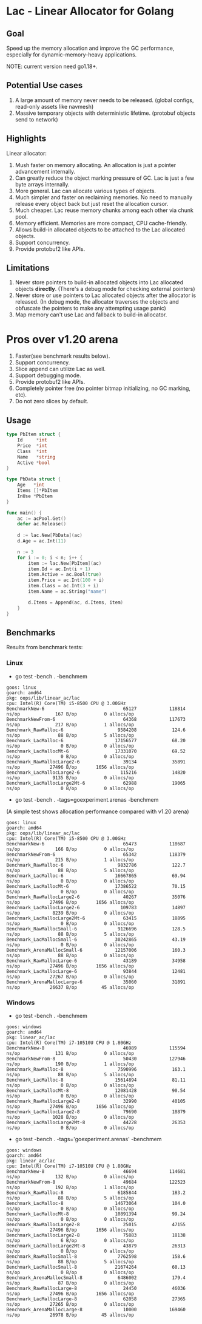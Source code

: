 
# Lac - Linear Allocator for Golang

## Goal
Speed up the memory allocation and improve the GC performance, especially for dynamic-memory-heavy applications.

NOTE: current version need go1.18+.

## Potential Use cases
1. A large amount of memory never needs to be released. (global configs, read-only assets like navmesh)
2. Massive temporary objects with deterministic lifetime. (protobuf objects send to network)

## Highlights
Linear allocator:

1. Mush faster on memory allocating. An allocation is just a pointer advancement internally.
2. Can greatly reduce the object marking pressure of GC. Lac is just a few byte arrays internally.
3. More general. Lac can allocate various types of objects.
4. Much simpler and faster on reclaiming memories. No need to manually release every object back but just reset the allocation cursor.
5. Much cheaper. Lac reuse memory chunks among each other via chunk pool. 
6. Memory efficient. Memories are more compact, CPU cache-friendly.
7. Allows build-in allocated objects to be attached to the Lac allocated objects. 
8. Support concurrency.
9. Provide protobuf2 like APIs.


## Limitations
1. Never store pointers to build-in allocated objects into Lac allocated objects **directly**. (There's a debug mode for checking external pointers)
2. Never store or use pointers to Lac allocated objects after the allocator is released. (In debug mode, the allocator traverses the objects and obfuscate the pointers to make any attempting usage panic)
3. Map memory can't use Lac and fallback to build-in allocator.


# Pros over v1.20 arena
1. Faster(see benchmark results below).
2. Support concurrency.
3. Slice append can utilize Lac as well.
4. Support debugging mode.
5. Provide protobuf2 like APIs.
6. Completely pointer free (no pointer bitmap initializing, no GC marking, etc).
7. Do not zero slices by default.

## Usage

```go
type PbItem struct {
	Id     *int
	Price  *int
	Class  *int
	Name   *string
	Active *bool
}

type PbData struct {
	Age   *int
	Items []*PbItem
	InUse *PbItem
}

func main() {	
	ac := acPool.Get()
	defer ac.Release()
	
	d := lac.New[PbData](ac)
	d.Age = ac.Int(11)

	n := 3
	for i := 0; i < n; i++ {
		item := lac.New[PbItem](ac)
		item.Id = ac.Int(i + 1)
		item.Active = ac.Bool(true)
		item.Price = ac.Int(100 + i)
		item.Class = ac.Int(3 + i)
		item.Name = ac.String("name")

		d.Items = Append(ac, d.Items, item)
	}
}
```

## Benchmarks
Results from benchmark tests:

### Linux
- go test -bench . -benchmem


```
goos: linux
goarch: amd64
pkg: oops/lib/linear_ac/lac
cpu: Intel(R) Core(TM) i5-8500 CPU @ 3.00GHz
BenchmarkNew-6                             65127            118814 ns/op             167 B/op          0 allocs/op
BenchmarkNewFrom-6                         64368            117673 ns/op             217 B/op          1 allocs/op
Benchmark_RawMalloc-6                    9584208             124.6 ns/op              88 B/op          5 allocs/op
Benchmark_LacMalloc-6                   17156577             68.20 ns/op               0 B/op          0 allocs/op
Benchmark_LacMallocMt-6                 17331070             69.52 ns/op               0 B/op          0 allocs/op
Benchmark_RawMallocLarge2-6                39134             35891 ns/op           27496 B/op       1656 allocs/op
Benchmark_LacMallocLarge2-6               115216             14820 ns/op            9135 B/op          0 allocs/op
Benchmark_LacMallocLarge2Mt-6              62988             19065 ns/op               0 B/op          0 allocs/op

```

- go test -bench . -tags=goexperiment.arenas -benchmem

(A simple test shows allocation performance compared with v1.20 arena)

```
goos: linux
goarch: amd64
pkg: oops/lib/linear_ac/lac
cpu: Intel(R) Core(TM) i5-8500 CPU @ 3.00GHz
BenchmarkNew-6                             65473            118687 ns/op             166 B/op          0 allocs/op
BenchmarkNewFrom-6                         65342            118379 ns/op             215 B/op          1 allocs/op
Benchmark_RawMalloc-6                    9832786             122.7 ns/op              88 B/op          5 allocs/op
Benchmark_LacMalloc-6                   16667865             69.94 ns/op               0 B/op          0 allocs/op
Benchmark_LacMallocMt-6                 17386522             70.15 ns/op               0 B/op          0 allocs/op
Benchmark_RawMallocLarge2-6                40267             35076 ns/op           27496 B/op       1656 allocs/op
Benchmark_LacMallocLarge2-6               109783             14897 ns/op            8239 B/op          0 allocs/op
Benchmark_LacMallocLarge2Mt-6              63415             18895 ns/op               0 B/op          0 allocs/op
Benchmark_RawMallocSmall-6               9126696             128.5 ns/op              88 B/op          5 allocs/op
Benchmark_LacMallocSmall-6              30242865             43.19 ns/op               0 B/op          0 allocs/op
Benchmark_ArenaMallocSmall-6            12157006             160.3 ns/op              88 B/op          0 allocs/op
Benchmark_RawMallocLarge-6                 43189             34958 ns/op           27496 B/op       1656 allocs/op
Benchmark_LacMallocLarge-6                 93844             12481 ns/op           27267 B/op          0 allocs/op
Benchmark_ArenaMallocLarge-6               35060             31891 ns/op           26637 B/op         45 allocs/op
```

### Windows
- go test -bench . -benchmem

```
goos: windows
goarch: amd64
pkg: linear_ac/lac
cpu: Intel(R) Core(TM) i7-10510U CPU @ 1.80GHz
BenchmarkNew-8                             46989            115594 ns/op             131 B/op          0 allocs/op
BenchmarkNewFrom-8                         50430            127946 ns/op             190 B/op          1 allocs/op
Benchmark_RawMalloc-8                    7590996             163.1 ns/op              88 B/op          5 allocs/op
Benchmark_LacMalloc-8                   15614894             81.11 ns/op               0 B/op          0 allocs/op
Benchmark_LacMallocMt-8                 12081428             90.54 ns/op               0 B/op          0 allocs/op
Benchmark_RawMallocLarge2-8                32990             40105 ns/op           27496 B/op       1656 allocs/op
Benchmark_LacMallocLarge2-8                79690             18879 ns/op            1028 B/op          0 allocs/op
Benchmark_LacMallocLarge2Mt-8              44228             26353 ns/op               0 B/op          0 allocs/op
```
- go test -bench . -tags='goexperiment.arenas' -benchmem
```
goos: windows
goarch: amd64
pkg: linear_ac/lac
cpu: Intel(R) Core(TM) i7-10510U CPU @ 1.80GHz
BenchmarkNew-8                             46694            114681 ns/op             132 B/op          0 allocs/op
BenchmarkNewFrom-8                         49684            122523 ns/op             192 B/op          1 allocs/op
Benchmark_RawMalloc-8                    6185844             183.2 ns/op              88 B/op          5 allocs/op
Benchmark_LacMalloc-8                   14673064             104.0 ns/op               0 B/op          0 allocs/op
Benchmark_LacMallocMt-8                 10891394             99.24 ns/op               0 B/op          0 allocs/op
Benchmark_RawMallocLarge2-8                25015             47155 ns/op           27496 B/op       1656 allocs/op
Benchmark_LacMallocLarge2-8                75883             18138 ns/op               6 B/op          0 allocs/op
Benchmark_LacMallocLarge2Mt-8              43879             26313 ns/op               0 B/op          0 allocs/op
Benchmark_RawMallocSmall-8               7762598             158.6 ns/op              88 B/op          5 allocs/op
Benchmark_LacMallocSmall-8              21674264             60.13 ns/op               0 B/op          0 allocs/op
Benchmark_ArenaMallocSmall-8             6486002             179.4 ns/op              87 B/op          0 allocs/op
Benchmark_RawMallocLarge-8                 24450             46036 ns/op           27496 B/op       1656 allocs/op
Benchmark_LacMallocLarge-8                 62058             27365 ns/op           27265 B/op          0 allocs/op
Benchmark_ArenaMallocLarge-8               10000            169460 ns/op           26978 B/op         45 allocs/op

```
